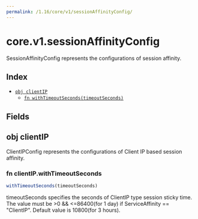 ```yaml
---
permalink: /1.16/core/v1/sessionAffinityConfig/
---
```


# core.v1.sessionAffinityConfig

SessionAffinityConfig represents the configurations of session affinity.

## Index

* [`obj clientIP`](#obj-clientip)
  * [`fn withTimeoutSeconds(timeoutSeconds)`](#fn-clientipwithtimeoutseconds)

## Fields

## obj clientIP

ClientIPConfig represents the configurations of Client IP based session affinity.

### fn clientIP.withTimeoutSeconds

```ts
withTimeoutSeconds(timeoutSeconds)
```

timeoutSeconds specifies the seconds of ClientIP type session sticky time. The value must be >0 && <=86400(for 1 day) if ServiceAffinity == "ClientIP". Default value is 10800(for 3 hours).